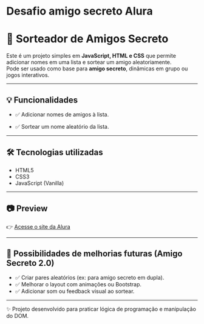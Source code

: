 # Desafio amigo secreto Alura


# 🎁 Sorteador de Amigos Secreto  

Este é um projeto simples em **JavaScript, HTML e CSS** que permite adicionar nomes em uma lista e sortear um amigo aleatoriamente.  
Pode ser usado como base para **amigo secreto**, dinâmicas em grupo ou jogos interativos.  

---

## 💡 Funcionalidades  

- ✅ Adicionar nomes de amigos à lista.  
<!-- - ✅ Verificar se o nome é válido (sem repetir e apenas letras). -->
- ✅ Sortear um nome aleatório da lista.  
<!-- - ✅ Remover o nome sorteado da lista.-->  
<!-- - ✅ Exibir mensagem quando todos os nomes forem sorteados.-->  

---

## 🛠 Tecnologias utilizadas  

- HTML5  
- CSS3  
- JavaScript (Vanilla)  

---

## 📷 Preview  

👉 [Acesse o site da Alura](https://www.alura.com.br/)  

---

## 🎯 Possibilidades de melhorias futuras (Amigo Secreto 2.0)  

- ✅ Criar pares aleatórios (ex: para amigo secreto em dupla).  
- ✅ Melhorar o layout com animações ou Bootstrap.  
- ✅ Adicionar som ou feedback visual ao sortear.  

---

✨ Projeto desenvolvido para praticar lógica de programação e manipulação do DOM.  



